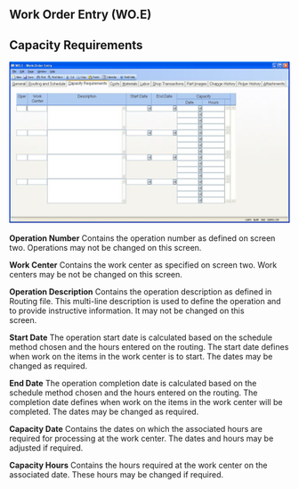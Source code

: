##  Work Order Entry (WO.E)

<PageHeader />

##  Capacity Requirements

![](./WO-E-3.jpg)

**Operation Number** Contains the operation number as defined on screen two.
Operations may not be changed on this screen.  
  
**Work Center** Contains the work center as specified on screen two. Work
centers may be not be changed on this screen.  
  
**Operation Description** Contains the operation description as defined in
Routing file. This multi-line description is used to define the operation and
to provide instructive information. It may not be changed on this  
screen.  
  
**Start Date** The operation start date is calculated based on the schedule
method chosen and the hours entered on the routing. The start date defines
when work on the items in the work center is to start. The dates may be
changed as required.  
  
**End Date** The operation completion date is calculated based on the schedule
method chosen and the hours entered on the routing. The completion date
defines when work on the items in the work center will be completed. The dates
may be changed as required.  
  
**Capacity Date** Contains the dates on which the associated hours are
required for processing at the work center. The dates and hours may be
adjusted if required.  
  
**Capacity Hours** Contains the hours required at the work center on the
associated date. These hours may be changed if required.  
  
  
<badge text= "Version 8.10.57" vertical="middle" />

<PageFooter />